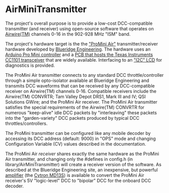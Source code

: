 # AirMiniTransmitter
The project's overall purpose is to provide a low-cost DCC-compatible transmitter (and receiver) using open-source software that operates on [Airwire(TM)](http://www.cvpusa.com/airwire_system.php) channels 0-16 in the 902-928 MHz "ISM" band. 

The project's hardware target is the the ["ProMini Air"](http://blueridgeengineering.net/index.php/wiki/building-the-promini-air/) transmitter/receiver hardware developed by [Blueridge Engineering](http://blueridgeengineering.net). The hardware uses an [Arduino Pro Mini controller](https://smile.amazon.com/gp/product/B015MGHLNA/ref=ppx_yo_dt_b_search_asin_title?ie=UTF8&psc=1) and a [PCB that hosts the Texas Instruments CC1101 transceiver](https://smile.amazon.com/gp/product/B00XDL9838/ref=ppx_yo_dt_b_search_asin_title?ie=UTF8&psc=1) that are widely available. Interfacing to an ["I2C" LCD](https://smile.amazon.com/gp/product/B071XP6PPT/ref=ppx_yo_dt_b_search_asin_title?ie=UTF8&psc=1) for diagnostics is provided.

The ProMini Air transmitter connects to any standard DCC throttle/controller through a simple opto-isolator available at Blueridge Engineering and transmits DCC waveforms that can be received by any DCC-compatible receiver on Airwire(TM) channels 0-16. Compatible receivers include the Airwire(TM) CONVRTR; Tam Valley Depot DRS1, Mark III and IV; QSI Solutions GWire; and the ProMini Air receiver. The ProMini Air transmitter satisfies the special requirements of the Airwire(TM) CONVRTR for numerous "keep-alive" idle DCC packets by "interleaving" these packets into the "garden-variety" DCC packets produced by typical DCC throttles/controllers.

The ProMini transmitter can be configured like any mobile decoder by accessing its DCC address (default: 9000) in "OPS" mode and changing Configuration Variable (CV) values described in the documentation.

The ProMini Air *receiver* shares exactly the same hardware as the ProMini Air transmitter, and changing only the #defines in config.h (in library/AirMiniTransmitter) will create a receiver version of the software. As described at the Blueridge Engineering site, an inexpensive, but powerful [amplifier](http://blueridgeengineering.net/index.php/wiki/cheap-airwire-dead-rail-dcc/) (the [Cytron MD13S](https://smile.amazon.com/gp/product/B07CW3GRL6/ref=ppx_yo_dt_b_search_asin_title?ie=UTF8&psc=1)) is available to convert the ProMini Air receiver's 5V "logic-level" DCC to "bipolar" DCC for the onboard DCC decoder.

